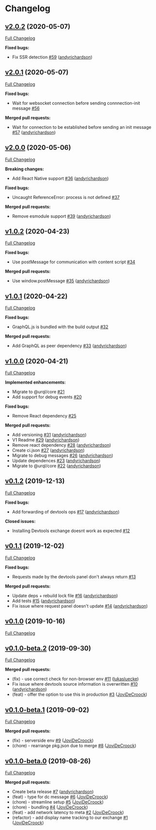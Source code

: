 # Changelog

## [v2.0.2](https://github.com/FormidableLabs/urql-devtools-exchange/tree/v2.0.2) (2020-05-07)

[Full Changelog](https://github.com/FormidableLabs/urql-devtools-exchange/compare/v2.0.1...v2.0.2)

**Fixed bugs:**

- Fix SSR detection [\#59](https://github.com/FormidableLabs/urql-devtools-exchange/pull/59) ([andyrichardson](https://github.com/andyrichardson))

## [v2.0.1](https://github.com/FormidableLabs/urql-devtools-exchange/tree/v2.0.1) (2020-05-07)

[Full Changelog](https://github.com/FormidableLabs/urql-devtools-exchange/compare/v2.0.0...v2.0.1)

**Fixed bugs:**

- Wait for websocket connection before sending connnection-init message [\#56](https://github.com/FormidableLabs/urql-devtools-exchange/issues/56)

**Merged pull requests:**

- Wait for connection to be established before sending an init message [\#57](https://github.com/FormidableLabs/urql-devtools-exchange/pull/57) ([andyrichardson](https://github.com/andyrichardson))

## [v2.0.0](https://github.com/FormidableLabs/urql-devtools-exchange/tree/v2.0.0) (2020-05-06)

[Full Changelog](https://github.com/FormidableLabs/urql-devtools-exchange/compare/v1.0.2...v2.0.0)

**Breaking changes:**

- Add React Native support [\#36](https://github.com/FormidableLabs/urql-devtools-exchange/pull/36) ([andyrichardson](https://github.com/andyrichardson))

**Fixed bugs:**

- Uncaught ReferenceError: process is not defined [\#37](https://github.com/FormidableLabs/urql-devtools-exchange/issues/37)

**Merged pull requests:**

- Remove esmodule support [\#39](https://github.com/FormidableLabs/urql-devtools-exchange/pull/39) ([andyrichardson](https://github.com/andyrichardson))

## [v1.0.2](https://github.com/FormidableLabs/urql-devtools-exchange/tree/v1.0.2) (2020-04-23)

[Full Changelog](https://github.com/FormidableLabs/urql-devtools-exchange/compare/v1.0.1...v1.0.2)

**Fixed bugs:**

- Use postMessage for communication with content script [\#34](https://github.com/FormidableLabs/urql-devtools-exchange/issues/34)

**Merged pull requests:**

- Use window.postMessage [\#35](https://github.com/FormidableLabs/urql-devtools-exchange/pull/35) ([andyrichardson](https://github.com/andyrichardson))

## [v1.0.1](https://github.com/FormidableLabs/urql-devtools-exchange/tree/v1.0.1) (2020-04-22)

[Full Changelog](https://github.com/FormidableLabs/urql-devtools-exchange/compare/v1.0.0...v1.0.1)

**Fixed bugs:**

- GraphQL.js is bundled with the build output [\#32](https://github.com/FormidableLabs/urql-devtools-exchange/issues/32)

**Merged pull requests:**

- Add GraphQL as peer dependency [\#33](https://github.com/FormidableLabs/urql-devtools-exchange/pull/33) ([andyrichardson](https://github.com/andyrichardson))

## [v1.0.0](https://github.com/FormidableLabs/urql-devtools-exchange/tree/v1.0.0) (2020-04-21)

[Full Changelog](https://github.com/FormidableLabs/urql-devtools-exchange/compare/v0.1.2...v1.0.0)

**Implemented enhancements:**

- Migrate to @urql/core [\#21](https://github.com/FormidableLabs/urql-devtools-exchange/issues/21)
- Add support for debug events [\#20](https://github.com/FormidableLabs/urql-devtools-exchange/issues/20)

**Fixed bugs:**

- Remove React dependency [\#25](https://github.com/FormidableLabs/urql-devtools-exchange/issues/25)

**Merged pull requests:**

- Add versioning [\#31](https://github.com/FormidableLabs/urql-devtools-exchange/pull/31) ([andyrichardson](https://github.com/andyrichardson))
- V1 Readme [\#29](https://github.com/FormidableLabs/urql-devtools-exchange/pull/29) ([andyrichardson](https://github.com/andyrichardson))
- Remove react dependency [\#28](https://github.com/FormidableLabs/urql-devtools-exchange/pull/28) ([andyrichardson](https://github.com/andyrichardson))
- Create ci.json [\#27](https://github.com/FormidableLabs/urql-devtools-exchange/pull/27) ([andyrichardson](https://github.com/andyrichardson))
- Migrate to debug messages [\#26](https://github.com/FormidableLabs/urql-devtools-exchange/pull/26) ([andyrichardson](https://github.com/andyrichardson))
- Update dependences [\#23](https://github.com/FormidableLabs/urql-devtools-exchange/pull/23) ([andyrichardson](https://github.com/andyrichardson))
- Migrate to @urql/core [\#22](https://github.com/FormidableLabs/urql-devtools-exchange/pull/22) ([andyrichardson](https://github.com/andyrichardson))

## [v0.1.2](https://github.com/FormidableLabs/urql-devtools-exchange/tree/v0.1.2) (2019-12-13)

[Full Changelog](https://github.com/FormidableLabs/urql-devtools-exchange/compare/v0.1.1...v0.1.2)

**Fixed bugs:**

- Add forwarding of devtools ops [\#17](https://github.com/FormidableLabs/urql-devtools-exchange/pull/17) ([andyrichardson](https://github.com/andyrichardson))

**Closed issues:**

- Installing Devtools exchange doesnt work as expected [\#12](https://github.com/FormidableLabs/urql-devtools-exchange/issues/12)

## [v0.1.1](https://github.com/FormidableLabs/urql-devtools-exchange/tree/v0.1.1) (2019-12-02)

[Full Changelog](https://github.com/FormidableLabs/urql-devtools-exchange/compare/v0.1.0...v0.1.1)

**Fixed bugs:**

- Requests made by the devtools panel don't always return [\#13](https://github.com/FormidableLabs/urql-devtools-exchange/issues/13)

**Merged pull requests:**

- Update deps + rebuild lock file [\#16](https://github.com/FormidableLabs/urql-devtools-exchange/pull/16) ([andyrichardson](https://github.com/andyrichardson))
- Add tests [\#15](https://github.com/FormidableLabs/urql-devtools-exchange/pull/15) ([andyrichardson](https://github.com/andyrichardson))
- Fix issue where request panel doesn't update [\#14](https://github.com/FormidableLabs/urql-devtools-exchange/pull/14) ([andyrichardson](https://github.com/andyrichardson))

## [v0.1.0](https://github.com/FormidableLabs/urql-devtools-exchange/tree/v0.1.0) (2019-10-16)

[Full Changelog](https://github.com/FormidableLabs/urql-devtools-exchange/compare/v0.1.0-beta.2...v0.1.0)

## [v0.1.0-beta.2](https://github.com/FormidableLabs/urql-devtools-exchange/tree/v0.1.0-beta.2) (2019-09-30)

[Full Changelog](https://github.com/FormidableLabs/urql-devtools-exchange/compare/v0.1.0-beta.1...v0.1.0-beta.2)

**Merged pull requests:**

- \(fix\) - use correct check for non-browser env [\#11](https://github.com/FormidableLabs/urql-devtools-exchange/pull/11) ([lukasluecke](https://github.com/lukasluecke))
- Fix issue where devtools source information is overwritten [\#10](https://github.com/FormidableLabs/urql-devtools-exchange/pull/10) ([andyrichardson](https://github.com/andyrichardson))
- \(feat\) - offer the option to use this in production [\#3](https://github.com/FormidableLabs/urql-devtools-exchange/pull/3) ([JoviDeCroock](https://github.com/JoviDeCroock))

## [v0.1.0-beta.1](https://github.com/FormidableLabs/urql-devtools-exchange/tree/v0.1.0-beta.1) (2019-09-02)

[Full Changelog](https://github.com/FormidableLabs/urql-devtools-exchange/compare/v0.1.0-beta.0...v0.1.0-beta.1)

**Merged pull requests:**

- \(fix\) - serverside env [\#9](https://github.com/FormidableLabs/urql-devtools-exchange/pull/9) ([JoviDeCroock](https://github.com/JoviDeCroock))
- \(chore\) - rearrange pkg.json due to merge [\#8](https://github.com/FormidableLabs/urql-devtools-exchange/pull/8) ([JoviDeCroock](https://github.com/JoviDeCroock))

## [v0.1.0-beta.0](https://github.com/FormidableLabs/urql-devtools-exchange/tree/v0.1.0-beta.0) (2019-08-26)

[Full Changelog](https://github.com/FormidableLabs/urql-devtools-exchange/compare/a6b78b0ba00219f102d4071871fd6e3c2b903615...v0.1.0-beta.0)

**Merged pull requests:**

- Create beta release [\#7](https://github.com/FormidableLabs/urql-devtools-exchange/pull/7) ([andyrichardson](https://github.com/andyrichardson))
- \(feat\) - type for dc message [\#6](https://github.com/FormidableLabs/urql-devtools-exchange/pull/6) ([JoviDeCroock](https://github.com/JoviDeCroock))
- \(chore\) - streamline setup [\#5](https://github.com/FormidableLabs/urql-devtools-exchange/pull/5) ([JoviDeCroock](https://github.com/JoviDeCroock))
- \(chore\) - bundling [\#4](https://github.com/FormidableLabs/urql-devtools-exchange/pull/4) ([JoviDeCroock](https://github.com/JoviDeCroock))
- \(feat\) - add network latency to meta [\#2](https://github.com/FormidableLabs/urql-devtools-exchange/pull/2) ([JoviDeCroock](https://github.com/JoviDeCroock))
- \(refactor\) - add display name tracking to our exchange [\#1](https://github.com/FormidableLabs/urql-devtools-exchange/pull/1) ([JoviDeCroock](https://github.com/JoviDeCroock))
